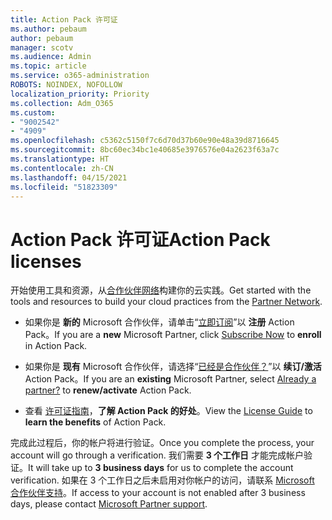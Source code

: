 ```yaml
---
title: Action Pack 许可证
ms.author: pebaum
author: pebaum
manager: scotv
ms.audience: Admin
ms.topic: article
ms.service: o365-administration
ROBOTS: NOINDEX, NOFOLLOW
localization_priority: Priority
ms.collection: Adm_O365
ms.custom:
- "9002542"
- "4909"
ms.openlocfilehash: c5362c5150f7c6d70d37b60e90e48a39d8716645
ms.sourcegitcommit: 8bc60ec34bc1e40685e3976576e04a2623f63a7c
ms.translationtype: HT
ms.contentlocale: zh-CN
ms.lasthandoff: 04/15/2021
ms.locfileid: "51823309"
---
```

# <a name="action-pack-licenses"></a><span data-ttu-id="68509-102">Action Pack 许可证</span><span class="sxs-lookup"><span data-stu-id="68509-102">Action Pack licenses</span></span>

<span data-ttu-id="68509-103">开始使用工具和资源，从[合作伙伴网络](https://aka.ms/MPNActionPack)构建你的云实践。</span><span class="sxs-lookup"><span data-stu-id="68509-103">Get started with the tools and resources to build your cloud practices from the [Partner Network](https://aka.ms/MPNActionPack).</span></span>

- <span data-ttu-id="68509-104">如果你是 **新的** Microsoft 合作伙伴，请单击“[立即订阅](https://aka.ms/MPNActionPackNew)”以 **注册** Action Pack。</span><span class="sxs-lookup"><span data-stu-id="68509-104">If you are a **new** Microsoft Partner, click [Subscribe Now](https://aka.ms/MPNActionPackNew) to **enroll** in Action Pack.</span></span>

- <span data-ttu-id="68509-105">如果你是 **现有** Microsoft 合作伙伴，请选择“[已经是合作伙伴？](https://aka.ms/MPNActionPackExisting)”以 **续订/激活** Action Pack。</span><span class="sxs-lookup"><span data-stu-id="68509-105">If you are an **existing** Microsoft Partner, select [Already a partner?](https://aka.ms/MPNActionPackExisting) to **renew/activate** Action Pack.</span></span> 

- <span data-ttu-id="68509-106">查看 [许可证指南](https://aka.ms/MPNActionPackGuide)，**了解 Action Pack 的好处**。</span><span class="sxs-lookup"><span data-stu-id="68509-106">View the [License Guide](https://aka.ms/MPNActionPackGuide) to **learn the benefits** of Action Pack.</span></span> 

<span data-ttu-id="68509-107">完成此过程后，你的帐户将进行验证。</span><span class="sxs-lookup"><span data-stu-id="68509-107">Once you complete the process, your account will go through a verification.</span></span> <span data-ttu-id="68509-108">我们需要 **3 个工作日** 才能完成帐户验证。</span><span class="sxs-lookup"><span data-stu-id="68509-108">It will take up to **3 business days** for us to complete the account verification.</span></span> <span data-ttu-id="68509-109">如果在 3 个工作日之后未启用对你帐户的访问，请联系 [Microsoft 合作伙伴支持](https://aka.ms/MPNActionPackSupport)。</span><span class="sxs-lookup"><span data-stu-id="68509-109">If access to your account is not enabled after 3 business days, please contact [Microsoft Partner support](https://aka.ms/MPNActionPackSupport).</span></span> 
